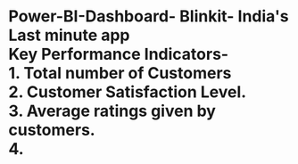 # Power-BI-Dashboard- Blinkit- India's Last minute app <br> Key Performance Indicators- <br> 1. Total number of Customers <br> 2. Customer Satisfaction Level. <br> 3. Average ratings given by customers. <br> 4. 
